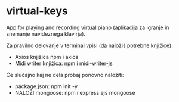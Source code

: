 # virtual-keys
App for playing and recording virtual piano (aplikacija za igranje in snemanje navideznega klavirja).

Za pravilno delovanje v terminal vpisi (da naložiš potrebne knjižice):
- Axios knjižica npm i axios
- Midi writer knjižica: npm i midi-writer-js

Če slučajno kaj ne dela probaj ponovno naložiti:
- package.json: npm init -y
- NALOŽI mongoose: npm i express ejs mongoose
